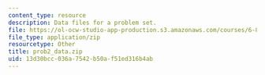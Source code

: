 ```yaml
---
content_type: resource
description: Data files for a problem set.
file: https://ol-ocw-studio-app-production.s3.amazonaws.com/courses/6-867-machine-learning-fall-2006/13d30bcc036a7542b50af51ed316b4ab_prob2_data.zip
file_type: application/zip
resourcetype: Other
title: prob2_data.zip
uid: 13d30bcc-036a-7542-b50a-f51ed316b4ab
---
```

